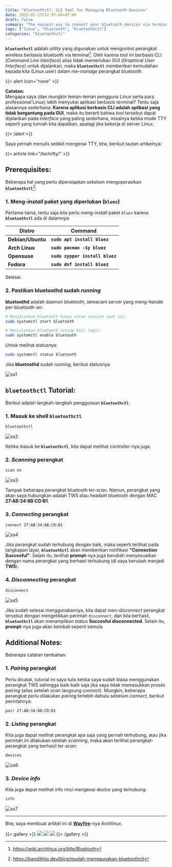 ```yaml
---
title: "bluetoothctl: CLI Tool for Managing Bluetooth Devices"
date: 2025-02-23T22:57:04+07:00
draft: false
summary: "The easiest way to connect your bluetooth devices via terminal in Linux."
tags: ["linux", "bluetooth", "bluetoothctl"]
categories: "bluetoothctl"
---
```


**`bluetoothctl`** adalah _utility_ yang digunakan untuk mengontrol perangkat wireless berbasis bluetooth via terminal[^1]. Oleh karena _tool_ ini berbasis CLI (_Command Line Interface_) alias tidak memerlukan GUI (_Graphical User Interface_) untuk dijalankan, maka **`bluetoothctl`** memberikan kemudahan kepada kita (Linux user) dalam me-_manage_ perangkat bluetooth.

{{< alert icon="none" >}}

**Catatan:**  
Mengapa saya (dan mungkin teman-teman pengguna Linux serta para professional Linux) lebih menyukai aplikasi berbasis terminal? Tentu saja alasannya sederhana:
**Karena aplikasi berbasis CLI adalah aplikasi yang tidak bergantung pada GUI**, maka itu berarti bahwa _tool_ tersebut dapat dijalankan pada _interface_ yang paling sederhana, misalnya ketika mode TTY seperti yang lumrah kita dapatkan, apalagi jika bekerja di server Linux. 

{{< /alert >}}

Saya pernah menulis sedikit mengenai TTY, btw, berikut tautan artikelnya:

{{< article link="/tech/tty/" >}}

## Prerequisites:

Beberapa hal yang perlu dipersiapkan sebelum mengoperasikan **`bluetoothctl`**[^2]:

### 1. Meng-_install_ paket yang diperlukan (`bluez`)

Pertama-tama, tentu saja kita perlu meng-_install_ paket `bluez` karena **`bluetoothctl`** ada di dalamnya:

|       Distro      |                  Command                      |
|       ---         |                   ---                         |
| **Debian/Ubuntu** | **`sudo apt install bluez`**                  |
| **Arch Linux**    | **`sudo pacman -Sy bluez`**                   |
| **Opensuse**      | **`sudo zypper install bluez`**               |
| **Fedora**        | **`sudo dnf install bluez`**                  |

Selesai.

### 2. Pastikan **bluetoothd** sudah _running_

**bluetoothd** adalah daemon bluetooth, semacam server yang meng-_handle_ per-bluetooth-an:

```bash
# Menjalankan bluetooth hanya untuk session saat ini:
sudo systemctl start bluetooth 

# Menjalankan bluetooth setiap kali login:
sudo systemctl enable bluetooth
```

Untuk melihat statusnya:

```bash
sudo systemctl status bluetooth
```

Jika **bluetoothd** sudah _running_, berikut statusnya:

![ss1](/bluetoothctl/ss1.png "starting **bluetoothd**")


## **`bluetoothctl`** Tutorial:

Berikut adalah langkah-langkah penggunaan **`bluetoothctl`**:

### 1. Masuk ke shell **`bluetoothctl`**

```bash
bluetoothctl
```

![ss2](/bluetoothctl/ss2.png "entering **`bluetoothctl`** shell")

Ketika masuk ke **`bluetoothctl`**, kita dapat melihat controller-nya juga.

### 2. _Scanning_ perangkat

```bash
scan on
```

![ss3](/bluetoothctl/ss3.png "_scanning active devices_")

Tampak beberapa perangkat bluetooth ter-_scan_. Namun, perangkat yang akan saya hubungkan adalah TWS atau headset bluetooth dengan MAC **27:AB:34:8B:CD:B1**.

### 3. _Connecting_ perangkat

```bash
connect 27:AB:34:8B:CD:B1
```

![ss4](/bluetoothctl/ss4.png "connecting the device")

Jika perangkat sudah terhubung dengan baik, maka seperti terlihat pada tangkapan layar, **`bluetoothctl`** akan memberikan notifikasi **"Connection Succesful"**. Selain itu, terlihat **prompt**-nya juga berubah menyesuaikan dengan nama perangkat yang berhasil terhubung (di saya berubah menjadi **TWS**).

### 4. _Disconnecting_ perangkat

```bash
disconnect
```

![ss5](/bluetoothctl/ss5.png "disconnecting")

Jika sudah selesai menggunakannya, kita dapat men-_disconnect_ perangkat tersebut dengan mengetikkan perintah `disconnect`, dan bila berhasil, **`bluetoothctl`** akan menampilkan status **Succesful disconnected**. Selain itu, **prompt**-nya juga akan kembali seperti semula.


## Additional Notes:

Beberapa catatan tambahan:

### 1. _Pairing_ perangkat

Perlu dicatat, tutorial ini saya tulis ketika saya sudah biasa menggunakan perangkat TWS sehingga baik-baik saja jika saya tidak memasukkan proses _pairing_ (alias setelah _scan_ langsung _connect_). Mungkin, beberapa perangkat perlu dilakukan _pairing_ terlebih dahulu sebelum _connect_, berikut perintahnya:

```bash
pair 27:AB:34:8B:CD:B1
``` 

### 2. _Listing_ perangkat

Kita juga dapat melihat perangkat apa saja yang pernah terhubung, atau jika perintah ini dilakukan setelah *scanning*, maka akan terlihat perangkat-perangkat yang berhasil ter-*scan*:

```bash
devices
```

![ss6](/bluetoothctl/ss6.png "devices listing")

### 3. _Device info_

Kita juga dapat melihat info rinci mengenai _device_ yang terhubung:

```bash
info
```

![ss7](/bluetoothctl/ss7.png "device info")

---

Btw, saya membuat artikel ini di [**Wayfire**](https://wayfire.org/)-nya Archlinux.

{{< gallery >}}
  <img src="/mountntfs/way1.jpg" class="grid-w33" />
  <img src="/mountntfs/way2.jpg" class="grid-w33" />
  <img src="/mountntfs/way3.jpg" class="grid-w33" />
{{< /gallery >}}








[^1]: https://wiki.archlinux.org/title/Bluetooth
[^2]: https://bandithijo.dev/blog/mudah-menggunakan-bluetoothctl


